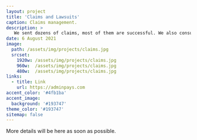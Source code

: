 ```yaml
---
layout: project
title: 'Claims and Lawsuits'
caption: Claims management.
description: >
   We sent dozens of claims, most of them are successful. We also consult others to prepare lawsuits.  
date: 6 August 2021
image: 
  path: /assets/img/projects/claims.jpg
  srcset: 
    1920w: /assets/img/projects/claims.jpg
    960w:  /assets/img/projects/claims.jpg
    480w:  /assets/img/projects/claims.jpg
links:
  - title: Link
    url: https://adminpays.com
accent_color: '#4fb1ba'
accent_image:
  background: '#193747'
theme_color: '#193747'
sitemap: false
---
```


More details will be here as soon as possible.
